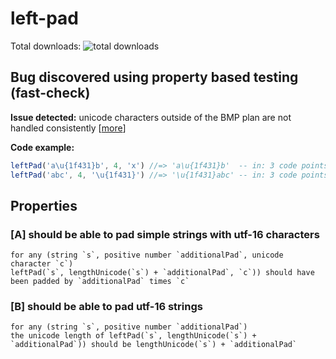 # left-pad

Total downloads: ![total downloads](https://img.shields.io/npm/dt/left-pad.svg)

## Bug discovered using property based testing (fast-check)

**Issue detected:** unicode characters outside of the BMP plan are not handled consistently \[[more](https://github.com/stevemao/left-pad/issues/58)\]

**Code example:**
```js
leftPad('a\u{1f431}b', 4, 'x') //=> 'a\u{1f431}b'  -- in: 3 code points, out: 3 code points
leftPad('abc', 4, '\u{1f431}') //=> '\u{1f431}abc' -- in: 3 code points, out: 4 code points
```

## Properties

### [A] should be able to pad simple strings with utf-16 characters

    for any (string `s`, positive number `additionalPad`, unicode character `c`)
    leftPad(`s`, lengthUnicode(`s`) + `additionalPad`, `c`)) should have been padded by `additionalPad` times `c`

### [B] should be able to pad utf-16 strings

    for any (string `s`, positive number `additionalPad`)
    the unicode length of leftPad(`s`, lengthUnicode(`s`) + `additionalPad`)) should be lengthUnicode(`s`) + `additionalPad`
